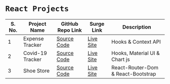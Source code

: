 # `React Projects`
S. No. | Project Name | GitHub Repo Link | Surge Link | Description
----| -------------|------------ | ------------- | -------------
1 | Expense Tracker | [Source Code](https://github.com/mh-saeed/project-1-expense-tracker) | [Live Site](https://bootcamp2020_project1_expensetracker.surge.sh) | Hooks & Context API
2 | Covid-19 Tracker | [Source Code](https://github.com/mh-saeed/project-2-covid19-tracker) | [Live Site](https://bootcamp2020_project2_covid19tracker.surge.sh) | Hooks, Material UI & Chart js
3 | Shoe Store | [Source Code](https://github.com/mh-saeed/project-3-shoe-store) | [Live Site](https://bootcamp2020_project3_shoestore.surge.sh) | React-Router-Dom & React-Bootstrap
